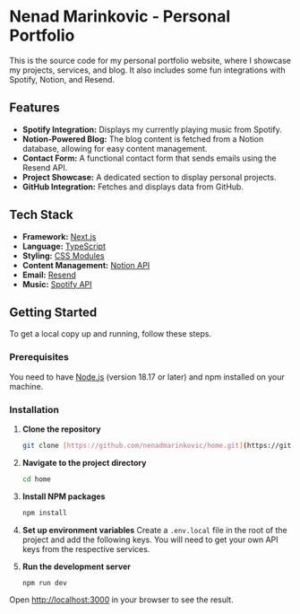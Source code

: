 # Nenad Marinkovic - Personal Portfolio

This is the source code for my personal portfolio website, where I showcase my projects, services, and blog. It also includes some fun integrations with Spotify, Notion, and Resend.

## Features

- **Spotify Integration:** Displays my currently playing music from Spotify.
- **Notion-Powered Blog:** The blog content is fetched from a Notion database, allowing for easy content management.
- **Contact Form:** A functional contact form that sends emails using the Resend API.
- **Project Showcase:** A dedicated section to display personal projects.
- **GitHub Integration:** Fetches and displays data from GitHub.

## Tech Stack

- **Framework:** [Next.js](https://nextjs.org/)
- **Language:** [TypeScript](https://www.typescriptlang.org/)
- **Styling:** [CSS Modules](https://github.com/css-modules/css-modules)
- **Content Management:** [Notion API](https://developers.notion.com/)
- **Email:** [Resend](https://resend.com/)
- **Music:** [Spotify API](https://developer.spotify.com/)

## Getting Started

To get a local copy up and running, follow these steps.

### Prerequisites

You need to have [Node.js](https://nodejs.org/) (version 18.17 or later) and npm installed on your machine.

### Installation

1.  **Clone the repository**
    ```bash
    git clone [https://github.com/nenadmarinkovic/home.git](https://github.com/nenadmarinkovic/home.git)
    ```
2.  **Navigate to the project directory**
    ```bash
    cd home
    ```
3.  **Install NPM packages**
    ```bash
    npm install
    ```
4.  **Set up environment variables**
    Create a `.env.local` file in the root of the project and add the following keys. You will need to get your own API keys from the respective services.

5.  **Run the development server**
    ```bash
    npm run dev
    ```

Open [http://localhost:3000](http://localhost:3000) in your browser to see the result.
